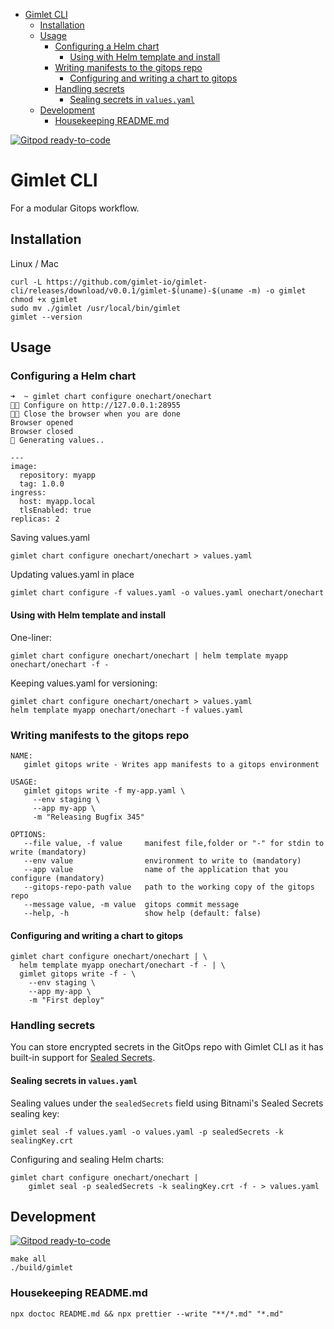 <!-- START doctoc generated TOC please keep comment here to allow auto update -->
<!-- DON'T EDIT THIS SECTION, INSTEAD RE-RUN doctoc TO UPDATE -->

- [Gimlet CLI](#gimlet-cli)
  - [Installation](#installation)
  - [Usage](#usage)
    - [Configuring a Helm chart](#configuring-a-helm-chart)
      - [Using with Helm template and install](#using-with-helm-template-and-install)
    - [Writing manifests to the gitops repo](#writing-manifests-to-the-gitops-repo)
      - [Configuring and writing a chart to gitops](#configuring-and-writing-a-chart-to-gitops)
    - [Handling secrets](#handling-secrets)
      - [Sealing secrets in `values.yaml`](#sealing-secrets-in-valuesyaml)
  - [Development](#development)
    - [Housekeeping README.md](#housekeeping-readmemd)

<!-- END doctoc generated TOC please keep comment here to allow auto update -->

[![Gitpod ready-to-code](https://img.shields.io/badge/Gitpod-ready--to--code-blue?logo=gitpod)](https://gitpod.io/#https://github.com/gimlet-io/gimlet-cli)

# Gimlet CLI

For a modular Gitops workflow.

## Installation

Linux / Mac

```
curl -L https://github.com/gimlet-io/gimlet-cli/releases/download/v0.0.1/gimlet-$(uname)-$(uname -m) -o gimlet
chmod +x gimlet
sudo mv ./gimlet /usr/local/bin/gimlet
gimlet --version
```

## Usage

### Configuring a Helm chart

```
➜  ~ gimlet chart configure onechart/onechart
👩‍💻 Configure on http://127.0.0.1:28955
👩‍💻 Close the browser when you are done
Browser opened
Browser closed
📁 Generating values..

---
image:
  repository: myapp
  tag: 1.0.0
ingress:
  host: myapp.local
  tlsEnabled: true
replicas: 2
```

Saving values.yaml

```
gimlet chart configure onechart/onechart > values.yaml
```

Updating values.yaml in place

```
gimlet chart configure -f values.yaml -o values.yaml onechart/onechart
```

#### Using with Helm template and install

One-liner:

```
gimlet chart configure onechart/onechart | helm template myapp onechart/onechart -f -
```

Keeping values.yaml for versioning:

```
gimlet chart configure onechart/onechart > values.yaml
helm template myapp onechart/onechart -f values.yaml
```

### Writing manifests to the gitops repo

```
NAME:
   gimlet gitops write - Writes app manifests to a gitops environment

USAGE:
   gimlet gitops write -f my-app.yaml \
     --env staging \
     --app my-app \
     -m "Releasing Bugfix 345"

OPTIONS:
   --file value, -f value     manifest file,folder or "-" for stdin to write (mandatory)
   --env value                environment to write to (mandatory)
   --app value                name of the application that you configure (mandatory)
   --gitops-repo-path value   path to the working copy of the gitops repo
   --message value, -m value  gitops commit message
   --help, -h                 show help (default: false)
```

#### Configuring and writing a chart to gitops

```
gimlet chart configure onechart/onechart | \
  helm template myapp onechart/onechart -f - | \
  gimlet gitops write -f - \
    --env staging \
    --app my-app \
    -m "First deploy"
```

### Handling secrets

You can store encrypted secrets in the GitOps repo with Gimlet CLI as it has built-in support for [Sealed Secrets](https://github.com/bitnami-labs/sealed-secrets).

#### Sealing secrets in `values.yaml`

Sealing values under the `sealedSecrets` field using Bitnami's Sealed Secrets sealing key:

```
gimlet seal -f values.yaml -o values.yaml -p sealedSecrets -k sealingKey.crt
```

Configuring and sealing Helm charts:

```
gimlet chart configure onechart/onechart |
    gimlet seal -p sealedSecrets -k sealingKey.crt -f - > values.yaml
```

## Development

[![Gitpod ready-to-code](https://img.shields.io/badge/Gitpod-ready--to--code-blue?logo=gitpod)](https://gitpod.io/#https://github.com/gimlet-io/gimlet-cli)

```
make all
./build/gimlet
```

### Housekeeping README.md

```
npx doctoc README.md && npx prettier --write "**/*.md" "*.md"
```
